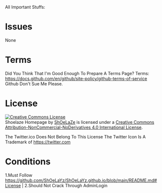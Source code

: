 All Important Stuffs:

# Issues
None

# Terms
Did You Think That I'm Good Enough To Prepare A Terms Page?
Terms: https://docs.github.com/en/github/site-policy/github-terms-of-service
Github Don't Sue Me Please.
# License
<a rel="license" href="http://creativecommons.org/licenses/by-nc-nd/4.0/"><img alt="Creative Commons License" style="border-width:0" src="https://i.creativecommons.org/l/by-nc-nd/4.0/88x31.png" /></a><br /><span xmlns:dct="http://purl.org/dc/terms/" property="dct:title">Shoelaze Homepage</span> by <a xmlns:cc="http://creativecommons.org/ns#" href="https://twitter.com/notshoelaze" property="cc:attributionName" rel="cc:attributionURL">ShOeLaZe</a> is licensed under a <a rel="license" href="http://creativecommons.org/licenses/by-nc-nd/4.0/">Creative Commons Attribution-NonCommercial-NoDerivatives 4.0 International License</a>.

The Twitter.ico Does Not Belong To This License
The Twitter Icon Is A Trademark of https://twitter.com

# Conditions
1.Must Follow https://github.com/ShOeLaYz/ShOeLaYz.github.io/blob/main/README.md#License
                       |
2.Should Not Crack Through AdminLogin
